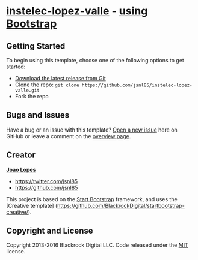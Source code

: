 # [instelec-lopez-valle](https://insteleclopezvalle.es/) - [using Bootstrap](http://startbootstrap.com/)

## Getting Started

To begin using this template, choose one of the following options to get started:
* [Download the latest release from Git](https://github.com/jsnl85/instelec-lopez-valle/)
* Clone the repo: `git clone https://github.com/jsnl85/instelec-lopez-valle.git`
* Fork the repo

## Bugs and Issues

Have a bug or an issue with this template? [Open a new issue](https://github.com/jsnl85/instelec-lopez-valle/issues) here on GitHub or leave a comment on the [overview page](https://github.com/jsnl85/instelec-lopez-valle/).

## Creator

**[Joao Lopes](https://sp365.pro)**
* https://twitter.com/jsnl85
* https://github.com/jsnl85

This project is based on the [Start Bootstrap](http://startbootstrap.com/) framework, and uses the [Creative template] (https://github.com/BlackrockDigital/startbootstrap-creative/).

## Copyright and License

Copyright 2013-2016 Blackrock Digital LLC. Code released under the [MIT](https://github.com/BlackrockDigital/startbootstrap-creative/blob/gh-pages/LICENSE) license.
